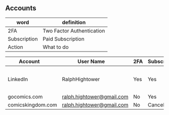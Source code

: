 ## Accounts
| **word** | **definition** |
|------|------------|
| 2FA | Two Factor Authentication |
| Subscription | Paid Subscription |
| Action | What to do |

| **Account** <image width='10%'> |   **User Name** <image width='10%'>        | **2FA** <image width='10%'>  | **Subscription** <image width='10%'> | **Action** <img width='50%'> |
|-------------|------------------------|-----------|------------------|-----------------------------------------------|
| LinkedIn   | RalphHightower         | Yes      | Yes | [Memorialize Account](https://www.linkedin.com/help/linkedin/ask/TS-RDMLP?lang=en)<br>  https://www.linkedin.com/help/linkedin/ask/TS-RDMLP?lang=en<br> Instructions are provided in link provided.  |
| gocomics.com | ralph.hightower@gmail.com | No | Yes | Cancel |
| comicskingdom.com | ralph.hightower@gmail.com | No | Cancel |
  
